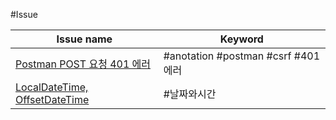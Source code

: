 #Issue

| Issue name                                                               | Keyword                           |
| ------------------------------------------------------------------------ | --------------------------------- |
| [Postman POST 요청 401 에러](<Postman POST 요청 401 에러.md>)               | #anotation  #postman #csrf #401에러 |
| [LocalDateTime, OffsetDateTime](<LocalDateTime, OffsetDateTime.md>) | #날짜와시간                            |
